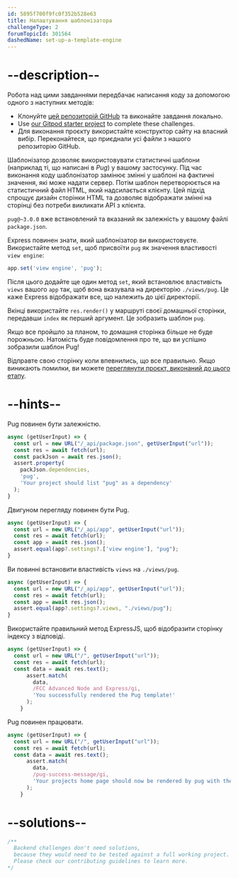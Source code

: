 ```yaml
---
id: 5895f700f9fc0f352b528e63
title: Налаштування шаблонізатора
challengeType: 2
forumTopicId: 301564
dashedName: set-up-a-template-engine
---
```


# --description--

Робота над цими завданнями передбачає написання коду за допомогою одного з наступних методів:

- Клонуйте <a href="https://github.com/freeCodeCamp/boilerplate-advancednode/" target="_blank" rel="noopener noreferrer nofollow">цей репозиторій GitHub</a> та виконайте завдання локально.
- Use <a href="https://gitpod.io/?autostart=true#https://github.com/freeCodeCamp/boilerplate-advancednode/" target="_blank" rel="noopener noreferrer nofollow">our Gitpod starter project</a> to complete these challenges.
- Для виконання проєкту використайте конструктор сайту на власний вибір. Переконайтеся, що приєднали усі файли з нашого репозиторію GitHub.

Шаблонізатор дозволяє використовувати статистичні шаблони (наприклад ті, що написані в *Pug*) у вашому застосунку. Під час виконання коду шаблонізатор замінює змінні у шаблоні на фактичні значення, які може надати сервер. Потім шаблон перетворюється на статистичний файл HTML, який надсилається клієнту. Цей підхід спрощує дизайн сторінки HTML та дозволяє відображати змінні на сторінці без потреби викликати API з клієнта.

`pug@~3.0.0` вже встановлений та вказаний як залежність у вашому файлі `package.json`.

Express повинен знати, який шаблонізатор ви використовуєте. Використайте метод `set`, щоб присвоїти `pug` як значення властивості `view engine`:

```javascript
app.set('view engine', 'pug');
```

Після цього додайте ще один метод `set`, який встановлює властивість `views` вашого `app` так, щоб вона вказувала на директорію `./views/pug`. Це каже Express відображати все, що належить до цієї директорії.

Вкінці використайте `res.render()` у маршруті своєї домашньої сторінки, передавши `index` як перший аргумент. Це зобразить шаблон `pug`.

Якщо все пройшло за планом, то домашня сторінка більше не буде порожньою. Натомість буде повідомлення про те, що ви успішно зобразили шаблон Pug!

Відправте свою сторінку коли впевнились, що все правильно. Якщо виникають помилки, ви можете <a href="https://forum.freecodecamp.org/t/advanced-node-and-express/567135#set-up-a-template-engine-1" target="_blank" rel="noopener noreferrer nofollow">переглянути проєкт, виконаний до цього етапу</a>.

# --hints--

Pug повинен бути залежністю.

```js
async (getUserInput) => {
  const url = new URL("/_api/package.json", getUserInput("url"));
  const res = await fetch(url);
  const packJson = await res.json();
  assert.property(
    packJson.dependencies,
    'pug',
    'Your project should list "pug" as a dependency'
  );
}
```

Двигуном перегляду повинен бути Pug.

```js
async (getUserInput) => {
  const url = new URL("/_api/app", getUserInput("url"));
  const res = await fetch(url);
  const app = await res.json();
  assert.equal(app?.settings?.['view engine'], "pug");
}
```

Ви повинні встановити властивість `views` на `./views/pug`.

```js
async (getUserInput) => {
  const url = new URL("/_api/app", getUserInput("url"));
  const res = await fetch(url);
  const app = await res.json();
  assert.equal(app?.settings?.views, "./views/pug");
}
```

Використайте правильний метод ExpressJS, щоб відобразити сторінку індексу з відповіді.

```js
async (getUserInput) => {
  const url = new URL("/", getUserInput("url"));
  const res = await fetch(url);
  const data = await res.text();
      assert.match(
        data,
        /FCC Advanced Node and Express/gi,
        'You successfully rendered the Pug template!'
      );
    }
```

Pug повинен працювати.

```js
async (getUserInput) => {
  const url = new URL("/", getUserInput("url"));
  const res = await fetch(url);
  const data = await res.text();
      assert.match(
        data,
        /pug-success-message/gi,
        'Your projects home page should now be rendered by pug with the projects .pug file unaltered'
      );
    }
```

# --solutions--

```js
/**
  Backend challenges don't need solutions, 
  because they would need to be tested against a full working project. 
  Please check our contributing guidelines to learn more.
*/
```
